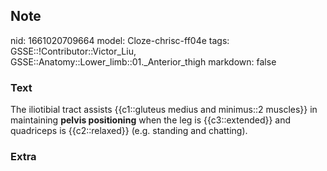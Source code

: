 ## Note
nid: 1661020709664
model: Cloze-chrisc-ff04e
tags: GSSE::!Contributor::Victor_Liu, GSSE::Anatomy::Lower_limb::01._Anterior_thigh
markdown: false

### Text
The iliotibial tract assists {{c1::gluteus medius and minimus::2
muscles}} in maintaining <b>pelvis positioning</b> when the leg is
{{c3::extended}} and quadriceps is {{c2::relaxed}} (e.g. standing
and chatting).

### Extra

